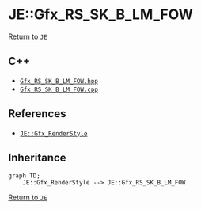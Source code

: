 # JE::Gfx_RS_SK_B_LM_FOW

[Return to `JE`](/docs/je.md)

## C++

- [`Gfx_RS_SK_B_LM_FOW.hpp`](/src/je/Gfx_RS_SK_B_LM_FOW.hpp)
- [`Gfx_RS_SK_B_LM_FOW.cpp`](/src/je/Gfx_RS_SK_B_LM_FOW.cpp)

## References

- [`JE::Gfx_RenderStyle`](/docs/je/Gfx_RenderStyle.md)

## Inheritance

```mermaid
graph TD;
    JE::Gfx_RenderStyle --> JE::Gfx_RS_SK_B_LM_FOW
```

[Return to `JE`](/docs/je.md)